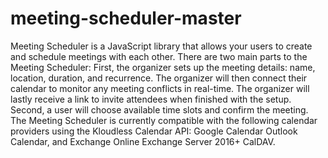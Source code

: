 # meeting-scheduler-master
 Meeting Scheduler is a JavaScript library that allows your users to create and schedule meetings with each other. There are two main parts to the Meeting Scheduler:  First, the organizer sets up the meeting details: name, location, duration, and recurrence. The organizer will then connect their calendar to monitor any meeting conflicts in real-time. The organizer will lastly receive a link to invite attendees when finished with the setup. Second, a user will choose available time slots and confirm the meeting. The Meeting Scheduler is currently compatible with the following calendar providers using the Kloudless Calendar API:  Google Calendar Outlook Calendar, and Exchange Online Exchange Server 2016+ CalDAV.
